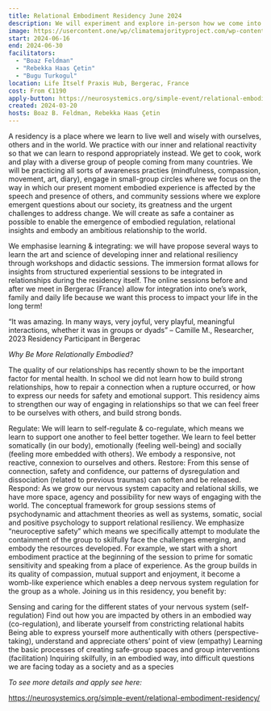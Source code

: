 ```yaml
---
title: Relational Embodiment Residency June 2024
description: We will experiment and explore in-person how we come into relationship, how we can co-create together a safe-enough space to connect skilfully to our nervous system in the midst of relational interactions.
image: https://usercontent.one/wp/climatemajorityproject.com/wp-content/uploads/2024/03/WhatsApp-Image-2024-03-17-at-11.42.39.jpeg?media=1709801732
start: 2024-06-16
end: 2024-06-30
facilitators:
  - "Boaz Feldman"
  - "Rebekka Haas Çetin"
  - "Bugu Turkogul"
location: Life Itself Praxis Hub, Bergerac, France
cost: From €1190
apply-button: https://neurosystemics.org/simple-event/relational-embodiment-residency/
created: 2024-03-20
hosts: Boaz B. Feldman, Rebekka Haas Çetin
---
```


A residency is a place where we learn to live well and wisely with ourselves, others and in the world. We practice with our inner and relational reactivity so that we can learn to respond appropriately instead. We get to cook, work and play with a diverse group of people coming from many countries. We will be practicing all sorts of awareness practies (mindfulness, compassion, movement, art, diary), engage in small-group circles where we focus on the way in which our present moment embodied experience is affected by the speech and presence of others, and community sessions where we explore emergent questions about our society, its greatness and the urgent challenges to address change. We will create as safe a container as possible to enable the emergence of embodied regulation, relational insights and embody an ambitious relationship to the world.

We emphasise learning & integrating: we will have propose several ways to learn the art and science of developing inner and relational resiliency through workshops and didactic sessions.  The immersion format allows for insights from structured experiential sessions to be integrated in relationships during the residency itself. The online sessions before and after we meet in Bergerac (France) allow for integration into one’s work, family and daily life because we want this process to impact your life in the long term!

“It was amazing. In many ways, very joyful, very playful, meaningful interactions, whether it was in groups or dyads”
– Camille M., Researcher, 2023 Residency Participant in Bergerac

*Why Be More Relationally Embodied?*

The quality of our relationships has recently shown to be the important factor for mental health. In school we did not learn how to build strong relationships, how to repair a connection when a rupture occurred, or how to express our needs for safety and emotional support. This residency aims to strengthen our way of engaging in relationships so that we can feel freer to be ourselves with others, and build strong bonds.

Regulate: We will learn to self-regulate &  co-regulate, which means we learn to support one another to feel better together. We learn to feel better somatically (in our body), emotionally (feeling well-being) and socially (feeling more embedded with others). We embody a responsive, not reactive, connexion to ourselves and others.
Restore: From this sense of connection, safety and confidence, our patterns of dysregulation and dissociation (related to previous traumas) can soften and be released.
Respond: As we grow our nervous system capacity and relational skills, we have more space, agency and possibility for new ways of engaging with the world.
The conceptual framework for group sessions stems of psychodynamic and attachment theories as well as systems, somatic, social and positive psychology to support relational resiliency. We emphasize “neuroceptive safety” which means we specifically attempt to modulate the containment of the group to skilfully face the challenges emerging, and embody the resources developed. For example, we start with a short embodiment practice at the beginning of the session to prime for somatic sensitivity and speaking from a place of experience. As the group builds in its quality of compassion, mutual support and enjoyment, it become a womb-like experience which enables a deep nervous system regulation for the group as a whole. Joining us in this residency, you benefit by:

Sensing and caring for the different states of your nervous system (self-regulation)
Find out how you are impacted by others in an embodied way (co-regulation), and liberate yourself from constricting relational habits
Being able to express yourself more authentically with others (perspective-taking), understand and appreciate others’ point of view (empathy)
Learning the basic processes of creating safe-group spaces and group interventions (facilitation)
Inquiring skilfully, in an embodied way, into difficult questions we are facing today as a society and as a species

*To see more details and apply see here:*

https://neurosystemics.org/simple-event/relational-embodiment-residency/

